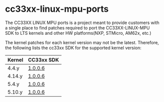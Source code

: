 # cc33xx-linux-mpu-ports
The CC33XX LINUX MPU ports is a project meant to provide customers with a single place to find patches required to port the CC33XX-LINUX-MPU SDK to LTS kernels and other HW platforms(NXP, STMicro, AM62x, etc.) 

The kernel patches for each kernel version may not be the latest.
Therefore, the following lists the cc33xx SDK for the supported kernel
version:

| Kernel | CC33xx SDK |
| ------------- | ------------- |
| 4.4.y | [1.0.0.6](https://www.ti.com/tool/download/CC33XX-LINUX-MPU/1.0.0.6) |
| 4.14.y | [1.0.0.6](https://www.ti.com/tool/download/CC33XX-LINUX-MPU/1.0.0.6) |
| 5.4.y | [1.0.0.6](https://www.ti.com/tool/download/CC33XX-LINUX-MPU/1.0.0.6) |
| 5.10.y | [1.0.0.6](https://www.ti.com/tool/download/CC33XX-LINUX-MPU/1.0.0.6) |

